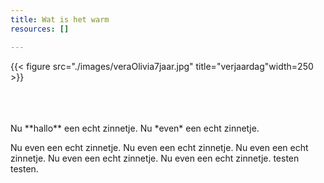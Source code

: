 ```yaml
---
title: Wat is het warm
resources: []

---
```


{{< figure src="./images/veraOlivia7jaar.jpg"  title="verjaardag"width=250 >}}

<br>
<br>
<br>
Nu **hallo** een echt zinnetje.  Nu *even* een echt zinnetje. 

Nu even een echt zinnetje. Nu even een echt zinnetje. Nu even een echt zinnetje. Nu even een echt zinnetje. Nu even een echt zinnetje. testen testen.